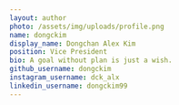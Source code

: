 ```yaml
---
layout: author
photo: /assets/img/uploads/profile.png
name: dongckim
display_name: Dongchan Alex Kim
position: Vice President
bio: A goal without plan is just a wish.
github_username: dongckim
instagram_username: dck_alx
linkedin_username: dongckim99
---
```


